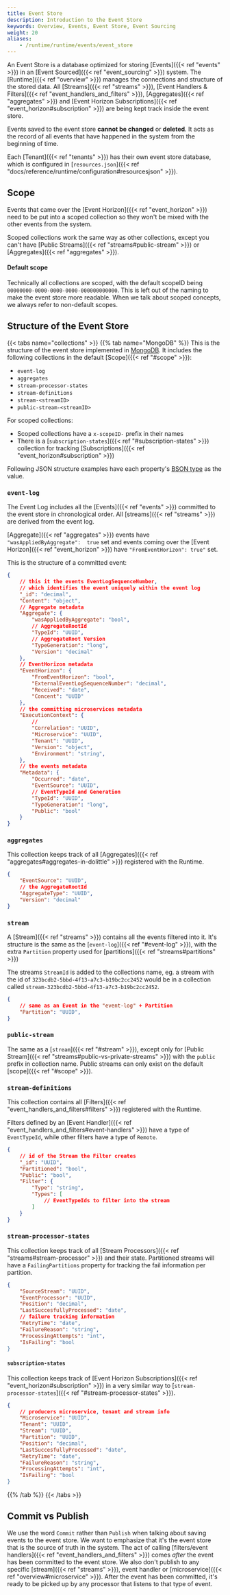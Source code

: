 ```yaml
---
title: Event Store
description: Introduction to the Event Store
keywords: Overview, Events, Event Store, Event Sourcing
weight: 20
aliases:
    - /runtime/runtime/events/event_store
---
```

An Event Store is a database optimized for storing [Events]({{< ref "events" >}}) in an [Event Sourced]({{< ref "event_sourcing" >}}) system. The [Runtime]({{< ref "overview" >}}) manages the connections and structure of the stored data. All [Streams]({{< ref "streams" >}}), [Event Handlers & Filters]({{< ref "event_handlers_and_filters" >}}), [Aggregates]({{< ref "aggregates" >}}) and [Event Horizon Subscriptions]({{< ref "event_horizon#subscription" >}}) are being kept track inside the event store.

Events saved to the event store **cannot be changed** or **deleted**. It acts as the record of all events that have happened in the system from the beginning of time. 

Each [Tenant]({{< ref "tenants" >}}) has their own event store database, which is configured in [`resources.json`]({{< ref "docs/reference/runtime/configuration#resourcesjson" >}}).

## Scope

Events that came over the [Event Horizon]({{< ref "event_horizon" >}}) need to be put into a scoped collection so they won't be mixed with the other events from the system.

Scoped collections work the same way as other collections, except you can't have [Public Streams]({{< ref "streams#public-stream" >}}) or [Aggregates]({{< ref "aggregates" >}}).

<!-- The default alert shortcode wouldn't work properly so I copied the alert HTML here -->
<div class="alert alert-info" role="alert">
    <h4 class="alert-heading">Default scope</h4>
    Technically all collections are scoped, with the default scopeID being <code>00000000-0000-0000-0000-000000000000</code>.
    This is left out of the naming to make the event store more readable. When we talk about scoped concepts, we always refer to non-default scopes.
</div>

## Structure of the Event Store

{{< tabs name="collections" >}}
{{% tab name="MongoDB" %}}
This is the structure of the event store implemented in [MongoDB](https://www.mongodb.com/). It includes the following collections in the default [Scope]({{< ref "#scope" >}}):

- `event-log`
- `aggregates`
- `stream-processor-states`
- `stream-definitions`
- `stream-<streamID>`
- `public-stream-<streamID>`

For scoped collections:
- Scoped collections have a `x-scopeID-` prefix in their names
- There is a [`subscription-states`]({{< ref "#subscription-states" >}}) collection for tracking [Subscriptions]({{< ref "event_horizon#subscription" >}})


Following JSON structure examples have each property's [BSON type](https://docs.mongodb.com/manual/reference/bson-types/) as the value.

### `event-log`

The Event Log includes all the [Events]({{< ref "events" >}}) committed to the event store in chronological order. All [streams]({{< ref "streams" >}}) are derived from the event log.

[Aggregate]({{< ref "aggregates" >}}) events have `"wasAppliedByAggregate":  true` set and events coming over the [Event Horizon]({{< ref "event_horizon" >}}) have `"FromEventHorizon": true"` set.

This is the structure of a committed event:
```json
{
    // this it the events EventLogSequenceNumber,
    // which identifies the event uniquely within the event log
    "_id": "decimal",
    "Content": "object",
    // Aggregate metadata
    "Aggregate": {
        "wasAppliedByAggregate": "bool",
        // AggregateRootId
        "TypeId": "UUID",
        // AggregateRoot Version
        "TypeGeneration": "long",
        "Version": "decimal"
    },
    // EventHorizon metadata
    "EventHorizon": {
        "FromEventHorizon": "bool",
        "ExternalEventLogSequenceNumber": "decimal",
        "Received": "date",
        "Concent": "UUID"
    },
    // the committing microservices metadata
    "ExecutionContext": {
        // 
        "Correlation": "UUID",
        "Microservice": "UUID",
        "Tenant": "UUID",
        "Version": "object",
        "Environment": "string",
    },
    // the events metadata
    "Metadata": {
        "Occurred": "date",
        "EventSource": "UUID",
        // EventTypeId and Generation
        "TypeId": "UUID",
        "TypeGeneration": "long",
        "Public": "bool"
    }
}
```

### `aggregates`

This collection keeps track of all [Aggregates]({{< ref "aggregates#aggregates-in-dolittle" >}}) registered with the Runtime.

```json
{
    "EventSource": "UUID",
    // the AggregateRootId
    "AggregateType": "UUID",
    "Version": "decimal"
}
```

### `stream`

A [Stream]({{< ref "streams" >}}) contains all the events filtered into it. It's structure is the same as the [`event-log`]({{< ref "#event-log" >}}), with the extra `Partition` property used for [partitions]({{< ref "streams#partitions" >}})

The streams `StreamId` is added to the collections name, eg. a stream with the id of `323bcdb2-5bbd-4f13-a7c3-b19bc2cc2452` would be in a collection called `stream-323bcdb2-5bbd-4f13-a7c3-b19bc2cc2452`.

```json
{
    // same as an Event in the "event-log" + Partition
    "Partition": "UUID",
}
```

### `public-stream`

The same as a [`stream`]({{< ref "#stream" >}}), except only for [Public Stream]({{< ref "streams#public-vs-private-streams" >}}) with the `public` prefix in collection name. Public streams can only exist on the default [scope]({{< ref "#scope" >}}).

### `stream-definitions`

This collection contains all [Filters]({{< ref "event_handlers_and_filters#filters" >}}) registered with the Runtime.

Filters defined by an [Event Handler]({{< ref "event_handlers_and_filters#event-handlers" >}}) have a type of `EventTypeId`, while other filters have a type of `Remote`.

```json
{
    // id of the Stream the Filter creates
    "_id": "UUID",
    "Partitioned": "bool",
    "Public": "bool",
    "Filter": {
        "Type": "string",
        "Types": [
            // EventTypeIds to filter into the stream
        ]
    }
}
```

### `stream-processor-states`

This collection keeps track of all [Stream Processors]({{< ref "streams#stream-processor" >}}) and their state. Partitioned streams will have a `FailingPartitions` property for tracking the fail information per partition.

```json
{
    "SourceStream": "UUID",
    "EventProcessor": "UUID",
    "Position": "decimal",
    "LastSuccesfullyProcessed": "date",
    // failure tracking information
    "RetryTime": "date",
    "FailureReason": "string",
    "ProcessingAttempts": "int",
    "IsFailing": "bool
}
```


#### `subscription-states`

This collection keeps track of [Event Horizon Subscriptions]({{< ref "event_horizon#subscription" >}}) in a very similar way to [`stream-processor-states`]({{< ref "#stream-processor-states" >}}).
```json
{
    // producers microservice, tenant and stream info
    "Microservice": "UUID",
    "Tenant": "UUID",
    "Stream": "UUID",
    "Partition": "UUID",
    "Position": "decimal",
    "LastSuccesfullyProcessed": "date",
    "RetryTime": "date",
    "FailureReason": "string",
    "ProcessingAttempts": "int",
    "IsFailing": "bool
}
```

{{% /tab %}}
{{< /tabs >}}

## Commit vs Publish
We use the word `Commit` rather than `Publish` when talking about saving events to the event store. We want to emphasize that it's the event store that is the source of truth in the system. The act of calling [filters/event handlers]({{< ref "event_handlers_and_filters" >}}) comes _after_ the event has been committed to the event store. We also don't publish to any specific [stream]({{< ref "streams" >}}), event handler or [microservice]({{< ref "overview#microservice" >}}). After the event has been committed, it's ready to be picked up by any processor that listens to that type of event.
